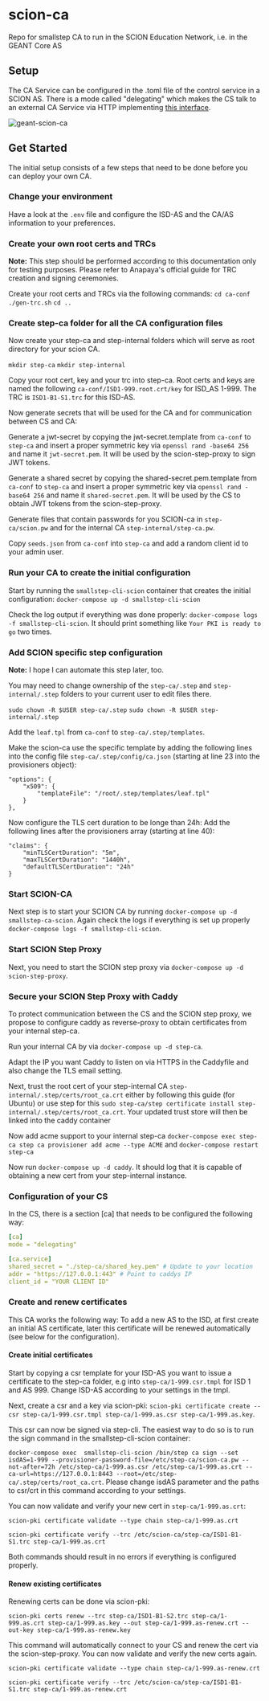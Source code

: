 # scion-ca
Repo for smallstep CA to run in the SCION Education Network, i.e. in the GEANT Core AS

## Setup
The CA Service can be configured in the .toml file of the control service in a SCION AS. There is a mode called "delegating" which makes the CS talk to an external CA Service via HTTP implementing [this interface](https://github.com/scionproto/scion/blob/master/spec/ca.gen.yml).

![geant-scion-ca](https://user-images.githubusercontent.com/32448709/185569635-a538f8bc-965a-4a6c-a166-1673f2a66b0f.jpg)

## Get Started
The initial setup consists of a few steps that need to be done before you can deploy your own CA.

### Change your environment
Have a look at the `.env` file and configure the ISD-AS and the CA/AS information to your preferences.

### Create your own root certs and TRCs
**Note:** This step should be performed according to this documentation only for testing purposes. Please refer to Anapaya's official guide for TRC creation and signing ceremonies.

Create your root certs and TRCs via the following commands:
`cd ca-conf`
`./gen-trc.sh`
`cd ..`

### Create step-ca folder for all the CA configuration files
Now create your step-ca and step-internal folders which will serve as root directory for your scion CA.

`mkdir step-ca`
`mkdir step-internal`

Copy your root cert, key and your trc into step-ca. Root certs and keys are named the following `ca-conf/ISD1-999.root.crt/key` for ISD_AS 1-999. The TRC is `ISD1-B1-S1.trc` for this ISD-AS.

Now generate secrets that will be used for the CA and for communication between CS and CA:

Generate a jwt-secret by copying the jwt-secret.template from `ca-conf` to `step-ca` and insert a proper symmetric key via `openssl rand -base64 256` and name it `jwt-secret.pem`. It will be used by the scion-step-proxy to sign JWT tokens.

Generate a shared secret by copying the shared-secret.pem.template from `ca-conf` to `step-ca` and insert a proper symmetric key via `openssl rand -base64 256` and name it `shared-secret.pem`. It will be used by the CS to obtain JWT tokens from the scion-step-proxy.

Generate files that contain passwords for you SCION-ca in `step-ca/scion.pw` and for the internal CA `step-internal/step-ca.pw`.

Copy `seeds.json` from `ca-conf` into `step-ca` and add a random client id to your admin user.

### Run your CA to create the initial configuration

Start by running the `smallstep-cli-scion` container that creates the initial configuration: `docker-compose up -d smallstep-cli-scion`

Check the log output if everything was done properly: `docker-compose logs -f smallstep-cli-scion`. It should print something like `Your PKI is ready to go` two times.

### Add SCION specific step configuration
**Note:** I hope I can automate this step later, too.

You may need to change ownership of the `step-ca/.step` and `step-internal/.step` folders to your current user to edit files there.

`sudo chown -R $USER step-ca/.step`
`sudo chown -R $USER step-internal/.step`

Add the `leaf.tpl` from `ca-conf` to `step-ca/.step/templates`.

Make the scion-ca use the specific template by adding the following lines into the config file `step-ca/.step/config/ca.json` (starting at line 23 into the provisioners object):

```
"options": {
    "x509": {
        "templateFile": "/root/.step/templates/leaf.tpl"
    }
},
```

Now configure the TLS cert duration to be longe than 24h: Add the following lines after the provisioners array (starting at line 40):

```
"claims": {
    "minTLSCertDuration": "5m",
    "maxTLSCertDuration": "1440h",
    "defaultTLSCertDuration": "24h"
}
```

### Start SCION-CA 
Next step is to start your SCION CA by running `docker-compose up -d smallstep-ca-scion`. Again check the logs if everything is set up properly `docker-compose logs -f smallstep-cli-scion`.

### Start SCION Step Proxy
Next, you need to start the SCION step proxy via `docker-compose up -d scion-step-proxy`.

### Secure your SCION Step Proxy with Caddy
To protect communication between the CS and the SCION step proxy, we propose to configure caddy as reverse-proxy to obtain certificates from your internal step-ca.

Run your internal CA by via `docker-compose up -d step-ca`.

Adapt the IP you want Caddy to listen on via HTTPS in the Caddyfile and also change the TLS email setting.

Next, trust the root cert of your step-internal CA `step-internal/.step/certs/root_ca.crt` either by following this guide (for Ubuntu) or use step for this `sudo step-ca/step certificate install step-internal/.step/certs/root_ca.crt`. Your updated trust store will then be linked into the caddy container

Now add acme support to your internal step-ca `docker-compose exec step-ca step ca provisioner add acme --type ACME` and `docker-compose restart step-ca`

Now run `docker-compose up -d caddy`. It should log that it is capable of obtaining a new cert from your step-internal instance.

### Configuration of your CS
In the CS, there is a section [ca] that needs to be configured the following way:

```yaml
[ca]
mode = "delegating"

[ca.service]
shared_secret = "./step-ca/shared_key.pem" # Update to your location
addr = "https://127.0.0.1:443" # Point to caddys IP
client_id = "YOUR CLIENT ID"
```

### Create and renew certificates
This CA works the following way: To add a new AS to the ISD, at first create an initial AS certificate, later this certificate will be renewed automatically (see below for the configuration).

#### Create initial certificates
Start by copying a csr template for your ISD-AS you want to issue a certificate to the step-ca folder, e.g into `step-ca/1-999.csr.tmpl` for ISD 1 and AS 999. Change ISD-AS according to your settings in the tmpl.

Next, create a csr and a key via scion-pki: `scion-pki certificate create --csr step-ca/1-999.csr.tmpl step-ca/1-999.as.csr step-ca/1-999.as.key`.

This csr can now be signed via step-cli. The easiest way to do so is to run the sign command in the smallstep-cli-scion container: 

`docker-compose exec  smallstep-cli-scion /bin/step ca sign --set isdAS=1-999 --provisioner-password-file=/etc/step-ca/scion-ca.pw --not-after=72h /etc/step-ca/1-999.as.csr /etc/step-ca/1-999.as.crt --ca-url=https://127.0.0.1:8443 --root=/etc/step-ca/.step/certs/root_ca.crt`. Please change isdAS parameter and the paths to csr/crt in this command according to your settings. 

You can now validate and verify your new cert in `step-ca/1-999.as.crt`:

`scion-pki certificate validate --type chain step-ca/1-999.as.crt`

`scion-pki certificate verify --trc /etc/scion-ca/step-ca/ISD1-B1-S1.trc step-ca/1-999.as.crt`

Both commands should result in no errors if everything is configured properly.

#### Renew existing certificates
Renewing certs can be done via scion-pki:

`scion-pki certs renew --trc step-ca/ISD1-B1-S2.trc step-ca/1-999.as.crt step-ca/1-999.as.key --out step-ca/1-999.as-renew.crt --out-key step-ca/1-999.as-renew.key`

This command will automatically connect to your CS and renew the cert via the scion-step-proxy. You can now validate and verify the new certs again.


`scion-pki certificate validate --type chain step-ca/1-999.as-renew.crt`

`scion-pki certificate verify --trc /etc/scion-ca/step-ca/ISD1-B1-S1.trc step-ca/1-999.as-renew.crt`